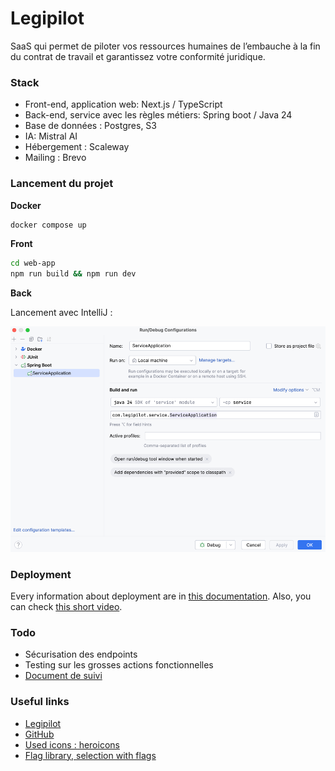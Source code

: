 # Legipilot

SaaS qui permet de piloter vos ressources humaines de l’embauche à la fin du contrat de travail et garantissez votre conformité juridique.


### Stack

- Front-end, application web: Next.js / TypeScript
- Back-end, service avec les règles métiers: Spring boot / Java 24
- Base de données : Postgres, S3
- IA: Mistral AI
- Hébergement : Scaleway
- Mailing : Brevo

### Lancement du projet

**Docker**

```bash
docker compose up
```

**Front**

```bash
cd web-app
npm run build && npm run dev
```

**Back**

Lancement avec IntelliJ :

![launch-with-intellij](./docs/onboarding/launch-with-intellij.png)

### Deployment

Every information about deployment are in [this documentation](./infra/scaleway/deploy-documentation.md). Also, you can check [this short video](https://atrian126-my.sharepoint.com/personal/marin_desurirey_atrian_fr/_layouts/15/stream.aspx?id=%2Fpersonal%2Fmarin%5Fdesurirey%5Fatrian%5Ffr%2FDocuments%2FLEGIPILOT%2FTECH%20PRODUIT%2FDesign%20visuel%2FPartage%20docs%20Steeve%20et%20Gabin%2F05%20%2D%20Tech%2Fd%C3%A9ploiement%2Emov&referrer=StreamWebApp%2EWeb&referrerScenario=AddressBarCopied%2Eview%2E2e74ba4f%2D95c9%2D44ca%2Db81d%2Dd3ccc38cfbf1).

### Todo

 - Sécurisation des endpoints
 - Testing sur les grosses actions fonctionnelles
 - [Document de suivi](https://atrian126-my.sharepoint.com/:w:/r/personal/marin_desurirey_atrian_fr/_layouts/15/Doc.aspx?sourcedoc=%7B31184494-5ED5-4836-A32A-B77FD5CDC729%7D&file=Retours%20dev.docx&action=default&mobileredirect=true)

### Useful links

- [Legipilot](https://www.legipilot.com)
- [GitHub](https://github.com/legipilot)
- [Used icons : heroicons](https://heroicons.com/)
- [Flag library, selection with flags](https://www.npmjs.com/package/react-flags-select)